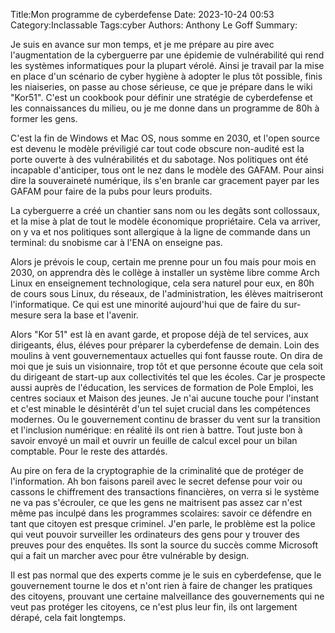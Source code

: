 Title:Mon programme de cyberdefense
Date: 2023-10-24 00:53
Category:Inclassable
Tags:cyber
Authors: Anthony Le Goff
Summary:

Je suis en avance sur mon temps, et je me prépare au pire avec l'augmentation de la cyberguerre par une épidemie de vulnérabilité qui rend les systèmes informatiques pour la plupart vérolé. Ainsi je travail par la mise en place d'un scénario de cyber hygiène à adopter le plus tôt possible, finis les niaiseries, on passe au chose sérieuse, ce que je prépare dans le wiki "Kor51". C'est un cookbook pour définir une stratégie de cyberdefense et les connaissances du milieu, ou je me donne dans un programme de 80h à former les gens.

C'est la fin de Windows et Mac OS, nous somme en 2030, et l'open source est devenu le modèle préviligié car tout code obscure non-audité est la porte ouverte à des vulnérabilités et du sabotage. Nos politiques ont été incapable d'anticiper, tous ont le nez dans le modèle des GAFAM. Pour ainsi dire la souveraineté numérique, ils s'en branle car gracement payer par les GAFAM pour faire de la pubs pour leurs produits.

La cyberguerre a créé un chantier sans nom ou les degâts sont collossaux, et la mise à plat de tout le modèle économique propriétaire. Cela va arriver, on y va et nos politiques sont allergique à la ligne de commande dans un terminal: du snobisme car à l'ENA on enseigne pas.

Alors je prévois le coup, certain me prenne pour un fou mais pour mois en 2030, on apprendra dès le collège à installer un système libre comme Arch Linux en enseignement technologique, cela sera naturel pour eux, en 80h de cours sous Linux, du réseaux, de l'administration, les élèves maitriseront l'informatique. Ce qui est une minorité aujourd'hui que de faire du sur-mesure sera la base et l'avenir.

Alors "Kor 51" est là en avant garde, et propose déjà de tel services, aux dirigeants, élus, éléves pour préparer la cyberdefense de demain. Loin des moulins à vent gouvernementaux actuelles qui font fausse route. On dira de moi que je suis un visionnaire, trop tôt et que personne écoute que cela soit du dirigeant de start-up aux collectivités tel que les écoles. Car je prospecte aussi auprès de l'éducation, les services de formation de Pole Emploi, les centres sociaux et Maison des jeunes. Je n'ai aucune touche pour l'instant et c'est minable le désintérêt d'un tel sujet crucial dans les compétences modernes. Ou le gouvernement continu de brasser du vent sur la transition et l'inclusion numérique: en réalité ils ont rien à battre. Tout juste bon à savoir envoyé un mail et ouvrir un feuille de calcul excel pour un bilan comptable. Pour le reste des attardés. 

Au pire on fera de la cryptographie de la criminalité que de protéger de l'information. Ah bon faisons pareil avec le secret defense pour voir ou cassons le chiffrement des transactions financières, on verra si le système ne va pas s'écrouler, ce que les gens ne maitrisent pas assez car n'est même pas inculpé dans les programmes scolaires: savoir ce défendre en tant que citoyen est presque criminel. J'en parle, le problème est la police qui veut pouvoir surveiller les ordinateurs des gens pour y trouver des preuves pour des enquêtes. Ils sont la source du succès comme Microsoft qui a fait un marcher avec pour être vulnérable by design.

Il est pas normal que des experts comme je le suis en cyberdefense, que le gouvernement tourne le dos et n'ont rien à faire de changer les pratiques des citoyens, prouvant une certaine malveillance des gouvernements qui ne veut pas protéger les citoyens, ce n'est plus leur fin, ils ont largement dérapé, cela fait longtemps. 